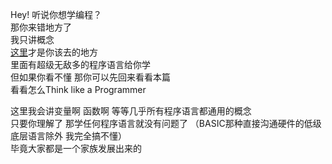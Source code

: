 Hey! 听说你想学编程？  
那你来错地方了  
我只讲概念  
[这里](https://www.w3schools.com/)才是你该去的地方  
里面有超级无敌多的程序语言给你学  
但如果你看不懂 那你可以先回来看看本篇  
看看怎么Think like a Programmer  

这里我会讲变量啊 函数啊  等等几乎所有程序语言都通用的概念  
只要你理解了 那学任何程序语言就没有问题了
（BASIC那种直接沟通硬件的低级底层语言除外 我完全搞不懂）   
毕竟大家都是一个家族发展出来的  